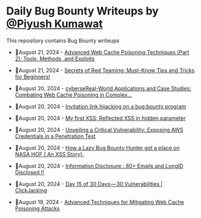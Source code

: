 # Daily Bug Bounty Writeups by [@Piyush Kumawat](https://twitter.com/piyush_supiy) 
This repository contains Bug Bounty writeups

<!-- BLOG-POST-LIST:START -->
 - 💯August 21, 2024 - [Advanced Web Cache Poisoning Techniques &lpar;Part 2&rpar;: Tools, Methods, and Exploits](https://medium.com/@dsmodi484/advanced-web-cache-poisoning-techniques-part-2-tools-methods-and-exploits-d35619d4bd75?source=rss------bug_bounty-5) 

 - 💯August 21, 2024 - [Secrets of Red Teaming: Must-Know Tips and Tricks for Beginners!](https://medium.com/@paritoshblogs/secrets-of-red-teaming-must-know-tips-and-tricks-for-beginners-7a0dbf8eb021?source=rss------bug_bounty-5) 

 - 💯August 20, 2024 - [cyberseReal-World Applications and Case Studies: Combating Web Cache Poisoning in Complex…](https://cyberw1ng.medium.com/cybersereal-world-applications-and-case-studies-combating-web-cache-poisoning-in-complex-5bf41b0073c1?source=rss------bug_bounty-5) 

 - 💯August 20, 2024 - [Invitation link hijacking on a bug bounty program](https://harish45.medium.com/invitation-link-hijacking-on-a-bug-bounty-program-50d3b92d5532?source=rss------bug_bounty-5) 

 - 💯August 20, 2024 - [My first XSS: Reflected XSS in hidden parameter](https://anonysm.medium.com/my-first-xss-reflected-xss-in-hidden-parameter-4142a02edfb1?source=rss------bug_bounty-5) 

 - 💯August 20, 2024 - [Unveiling a Critical Vulnerability: Exposing AWS Credentials in a Penetration Test](https://notifybugme.medium.com/unveiling-a-critical-vulnerability-exposing-aws-credentials-in-a-penetration-test-2f7119a7c816?source=rss------bug_bounty-5) 

 - 💯August 20, 2024 - [How a Lazy Bug Bounty Hunter got a place on NASA HOF &lpar; An XSS Story&rpar;.](https://medium.com/@trffnsec/how-a-lazy-bug-bounty-hunter-got-a-place-on-nasa-hof-an-xss-story-e14fccc326e2?source=rss------bug_bounty-5) 

 - 💯August 20, 2024 - [Information Disclosure : 80+ Emails and LongID Disclosed !!](https://pushkarhax.medium.com/information-disclosure-80-emails-and-longid-disclosed-8952e2c6978b?source=rss------bug_bounty-5) 

 - 💯August 20, 2024 - [Day 15 of 30 Days — 30 Vulnerabilities | ClickJacking](https://medium.com/@kumawatabhijeet2002/day-15-of-30-days-30-vulnerabilities-clickjacking-33e38c25d528?source=rss------bug_bounty-5) 

 - 💯August 19, 2024 - [Advanced Techniques for Mitigating Web Cache Poisoning Attacks](https://cyberw1ng.medium.com/advanced-techniques-for-mitigating-web-cache-poisoning-attacks-8f818fd7eb00?source=rss------bug_bounty-5) 
<!-- BLOG-POST-LIST:END -->
